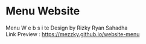 # Menu Website
Menu W e b s i te Design by Rizky Ryan Sahadha <br>
Link Preview : https://mezzky.github.io/website-menu
